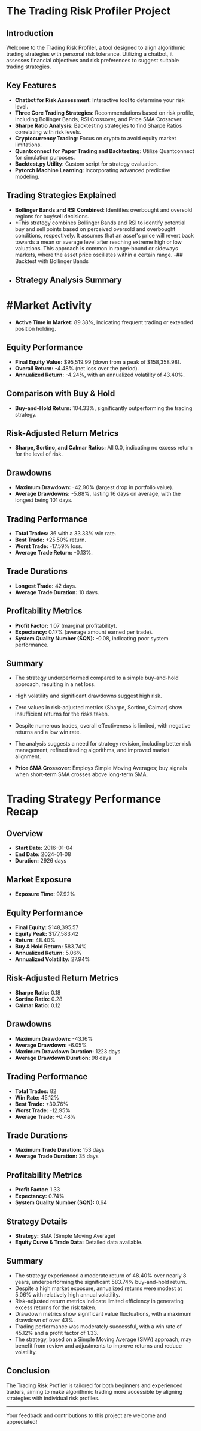 # The Trading Risk Profiler Project

## Introduction
Welcome to the Trading Risk Profiler, a tool designed to align algorithmic trading strategies with personal risk tolerance. Utilizing a chatbot, it assesses financial objectives and risk preferences to suggest suitable trading strategies.

## Key Features
- **Chatbot for Risk Assessment**: Interactive tool to determine your risk level.
- **Three Core Trading Strategies**: Recommendations based on risk profile, including Bollinger Bands, RSI Crossover, and Price SMA Crossover.
- **Sharpe Ratio Analysis**: Backtesting strategies to find Sharpe Ratios correlating with risk levels.
- **Cryptocurrency Trading**: Focus on crypto to avoid equity market limitations.
- **Quantconnect for Paper Trading and Backtesting**: Utilize Quantconnect for simulation purposes.
- **Backtest.py Utility**: Custom script for strategy evaluation.
- **Pytorch Machine Learning**: Incorporating advanced predictive modeling.

## Trading Strategies Explained
- **Bollinger Bands and RSI Combined**: Identifies overbought and oversold regions for buy/sell decisions.
- *This strategy combines Bollinger Bands and RSI to identify potential buy and sell points based on perceived oversold and overbought conditions, respectively. It assumes that an asset's price will revert back towards a mean or average level after reaching extreme high or low valuations. This approach is common in range-bound or sideways markets, where the asset price oscillates within a certain range.
-## Backtest with Bollinger Bands
- ## Strategy Analysis Summary

# #Market Activity
- **Active Time in Market:** 89.38%, indicating frequent trading or extended position holding.

## Equity Performance
- **Final Equity Value:** $95,519.99 (down from a peak of $158,358.98).
- **Overall Return:** -4.48% (net loss over the period).
- **Annualized Return:** -4.24%, with an annualized volatility of 43.40%.

## Comparison with Buy & Hold
- **Buy-and-Hold Return:** 104.33%, significantly outperforming the trading strategy.

## Risk-Adjusted Return Metrics
- **Sharpe, Sortino, and Calmar Ratios:** All 0.0, indicating no excess return for the level of risk.

## Drawdowns
- **Maximum Drawdown:** -42.90% (largest drop in portfolio value).
- **Average Drawdowns:** -5.88%, lasting 16 days on average, with the longest being 101 days.

## Trading Performance
- **Total Trades:** 36 with a 33.33% win rate.
- **Best Trade:** +25.50% return.
- **Worst Trade:** -17.59% loss.
- **Average Trade Return:** -0.13%.

## Trade Durations
- **Longest Trade:** 42 days.
- **Average Trade Duration:** 10 days.

## Profitability Metrics
- **Profit Factor:** 1.07 (marginal profitability).
- **Expectancy:** 0.17% (average amount earned per trade).
- **System Quality Number (SQN):** -0.08, indicating poor system performance.
  
## Summary
- The strategy underperformed compared to a simple buy-and-hold approach, resulting in a net loss.
- High volatility and significant drawdowns suggest high risk.
- Zero values in risk-adjusted metrics (Sharpe, Sortino, Calmar) show insufficient returns for the risks taken.
- Despite numerous trades, overall effectiveness is limited, with negative returns and a low win rate.
- The analysis suggests a need for strategy revision, including better risk management, refined trading algorithms, and improved market alignment.

- **Price SMA Crossover**: Employs Simple Moving Averages; buy signals when short-term SMA crosses above long-term SMA.
# Trading Strategy Performance Recap

## Overview
- **Start Date:** 2016-01-04
- **End Date:** 2024-01-08
- **Duration:** 2926 days

## Market Exposure
- **Exposure Time:** 97.92%

## Equity Performance
- **Final Equity:** $148,395.57
- **Equity Peak:** $177,583.42
- **Return:** 48.40%
- **Buy & Hold Return:** 583.74%
- **Annualized Return:** 5.06%
- **Annualized Volatility:** 27.94%

## Risk-Adjusted Return Metrics
- **Sharpe Ratio:** 0.18
- **Sortino Ratio:** 0.28
- **Calmar Ratio:** 0.12

## Drawdowns
- **Maximum Drawdown:** -43.16%
- **Average Drawdown:** -6.05%
- **Maximum Drawdown Duration:** 1223 days
- **Average Drawdown Duration:** 98 days

## Trading Performance
- **Total Trades:** 82
- **Win Rate:** 45.12%
- **Best Trade:** +30.76%
- **Worst Trade:** -12.95%
- **Average Trade:** +0.48%

## Trade Durations
- **Maximum Trade Duration:** 153 days
- **Average Trade Duration:** 35 days

## Profitability Metrics
- **Profit Factor:** 1.33
- **Expectancy:** 0.74%
- **System Quality Number (SQN):** 0.64

## Strategy Details
- **Strategy:** SMA (Simple Moving Average)
- **Equity Curve & Trade Data:** Detailed data available.

## Summary
- The strategy experienced a moderate return of 48.40% over nearly 8 years, underperforming the significant 583.74% buy-and-hold return.
- Despite a high market exposure, annualized returns were modest at 5.06% with relatively high annual volatility.
- Risk-adjusted return metrics indicate limited efficiency in generating excess returns for the risk taken.
- Drawdown metrics show significant value fluctuations, with a maximum drawdown of over 43%.
- Trading performance was moderately successful, with a win rate of 45.12% and a profit factor of 1.33.
- The strategy, based on a Simple Moving Average (SMA) approach, may benefit from review and adjustments to improve returns and reduce volatility.


## Conclusion
The Trading Risk Profiler is tailored for both beginners and experienced traders, aiming to make algorithmic trading more accessible by aligning strategies with individual risk profiles.

---

Your feedback and contributions to this project are welcome and appreciated!


